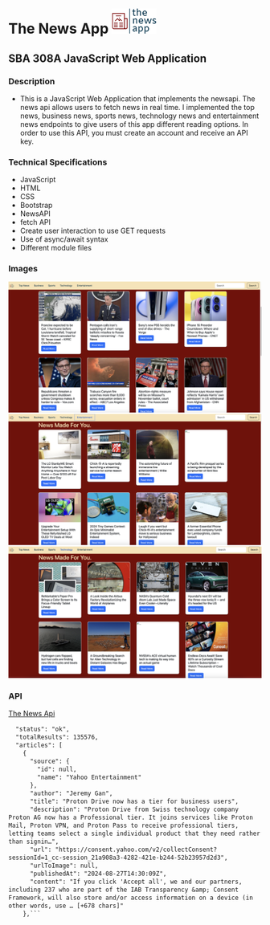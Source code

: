 # The News App <img src = "https://github.com/AddyRdz/308A/blob/main/images/logo.png?raw=true" height= '50'>

## SBA 308A JavaScript Web Application
### Description
- This is a JavaScript Web Application that implements the newsapi. The news api allows users to fetch news in real time. I implemented the top news, business news, sports news, technology news and entertainment news endpoints to give users of this app different reading options. In order to use this API, you must create an account and receive an API key. 
### Technical Specifications
- JavaScript
- HTML
- CSS
- Bootstrap
- NewsAPI
- fetch API
- Create user interaction to use GET requests
- Use of async/await syntax
- Different module files
### Images
<img src="https://github.com/AddyRdz/308A/blob/main/images/topNews.png?raw=true">
<img src="https://github.com/AddyRdz/308A/blob/main/images/entertainment.png?raw=true">
<img src="https://github.com/AddyRdz/308A/blob/main/images/technology.png?raw=true">

### API
[The News Api](https://newsapi.org/)
```{
  "status": "ok",
  "totalResults": 135576,
  "articles": [
    {
      "source": {
        "id": null,
        "name": "Yahoo Entertainment"
      },
      "author": "Jeremy Gan",
      "title": "Proton Drive now has a tier for business users",
      "description": "Proton Drive from Swiss technology company Proton AG now has a Professional tier. It joins services like Proton Mail, Proton VPN, and Proton Pass to receive professional tiers, letting teams select a single individual product that they need rather than signin…",
      "url": "https://consent.yahoo.com/v2/collectConsent?sessionId=1_cc-session_21a908a3-4282-421e-b244-52b23957d2d3",
      "urlToImage": null,
      "publishedAt": "2024-08-27T14:30:09Z",
      "content": "If you click 'Accept all', we and our partners, including 237 who are part of the IAB Transparency &amp; Consent Framework, will also store and/or access information on a device (in other words, use … [+678 chars]"
    },```